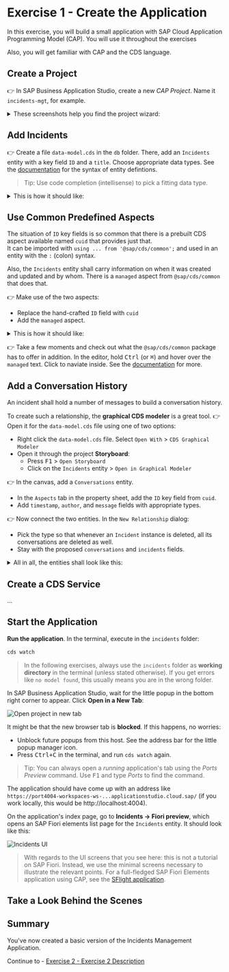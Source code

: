 # Exercise 1 - Create the Application

In this exercise, you will build a small application with SAP Cloud Application Programming Model (CAP).
You will use it throughout the exercises

Also, you will get familiar with CAP and the CDS language.

## Create a Project

👉 In SAP Business Application Studio, create a new _CAP Project_.  Name it `incidents-mgt`, for example.

<details>
<summary>These screenshots help you find the project wizard:</summary>

![New CAP Project](assets/BAS-NewProject.png)

![New CAP Project - Details](assets/BAS-NewProject-Details.png)

</details>


## Add Incidents

👉 Create a file `data-model.cds` in the `db` folder.
There, add an `Incidents` entity with a key field `ID` and a `title`.  Choose appropriate data types.  See the [documentation](https://cap.cloud.sap/docs/cds/cdl) for the syntax of entity defintions.

> Tip: Use code completion (intellisense) to pick a fitting data type.

<details>
<summary>This is how it should like:</summary>

```cds
entity Incidents {
  key ID       : UUID;
  title        : String;
}
```
</details>

## Use Common Predefined Aspects

The situation of `ID` key fields is so common that there is a prebuilt CDS aspect available named `cuid` that provides just that.<br>
It can be imported with `using ... from '@sap/cds/common';` and used in an entity with the `:` (colon) syntax.

Also, the `Incidents` entity shall carry information on when it was created and updated and by whom.  There is a `managed` aspect from `@sap/cds/common` that does that.

👉 Make use of the two aspects:
- Replace the hand-crafted `ID` field with `cuid`<br>
- Add the `managed` aspect.


<details>
<summary>This is how it should like:</summary>

```cds
using { cuid, managed } from '@sap/cds/common';

entity Incidents : cuid, managed {
  title        : String;
}
```
</details>

<p>

👉 Take a few moments and check out what the `@sap/cds/common` package has to offer in addition.  In the editor, hold <kbd>Ctrl</kbd> (or <kbd>⌘</kbd>) and hover over the `managed` text.  Click to naviate inside.
See the [documentation](https://cap.cloud.sap/docs/cds/common) for more.


## Add a Conversation History

An incident shall hold a number of messages to build a conversation history.

To create such a relationship, the **graphical CDS modeler** is a great tool.
👉 Open it for the `data-model.cds` file using one of two options:
- Right click the `data-model.cds` file.  Select `Open With` > `CDS Graphical Modeler`
- Open it through the project **Storyboard**:
  - Press <kbd>F1</kbd> > `Open Storyboard`
  - Click on the `Incidents` entity > `Open in Graphical Modeler`

👉 In the canvas, add a `Conversations` entity.
- In the `Aspects` tab in the property sheet, add the `ID` key field from `cuid`.
- Add `timestamp`, `author`, and `message` fields with appropriate types.

👉 Now connect the two entities.  In the `New Relationship` dialog:
- Pick the type so that whenever an `Incident` instance is deleted, all its conversations are deleted as well.
- Stay with the proposed `conversations` and `incidents` fields.


<details>
<summary>All in all, the entities shall look like this:</summary>

![Incidents and Conversations entities in graphical modeler](assets/Incidents-Conversations-graphical.png)

As text, it looks like this:

```cds
entity Incidents : cuid, managed {
  title : String(100);
  conversations : Composition of many Conversations on conversations.incidents = $self;
}

entity Conversations : cuid, managed {
  timestamp : DateTime;
  author : String(100);
  message : String;
  incidents : Association to Incidents;
}
```

</details>


## Create a CDS Service

...

## Start the Application

**Run the application**.  In the terminal, execute in the `incidents` folder:

```sh
cds watch
```

> In the following exercises, always use the `incidents` folder as **working directory** in the terminal (unless stated otherwise).  If you get errors like `no model found`, this usually means you are in the wrong folder.

In SAP Business Application Studio, wait for the little popup in the bottom right corner to appear.  Click **Open in a New Tab**:

![Open project in new tab](assets/BAS-OpenInTab.png)

It might be that the new browser tab is **blocked**.  If this happens, no worries:
- Unblock future popups from this host.  See the address bar for the little popup manager icon.
- Press <kbd>Ctrl+C</kbd> in the terminal, and run `cds watch` again.

> Tip: You can always open a _running_ application's tab using the _Ports Preview_ command.  Use <kbd>F1</kbd> and type _Ports_ to find the command.

The application should have come up with an address like `https://port4004-workspaces-ws-...applicationstudio.cloud.sap/` (if you work locally, this would be http://localhost:4004).

On the application's index page, go to **Incidents → Fiori preview**, which opens an SAP Fiori elements list page for the `Incidents` entity.  It should look like this:

![Incidents UI](assets/InitialUI.png)

> With regards to the UI screens that you see here: this is not a tutorial on SAP Fiori.  Instead, we use the minimal screens necessary to illustrate the relevant points.  For a full-fledged SAP Fiori Elements application using CAP, see the [SFlight application](https://github.com/SAP-samples/cap-sflight/).



## Take a Look Behind the Scenes


## Summary

You've now created a basic version of the Incidents Management Application.

Continue to - [Exercise 2 - Exercise 2 Description](../ex2/README.md)

